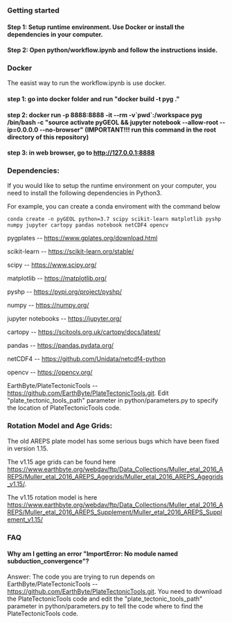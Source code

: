 ### Getting started

#### Step 1: Setup runtime environment. Use Docker or install the dependencies in your computer.

#### Step 2: Open **python/workflow.ipynb** and follow the instructions inside.

### Docker

The easist way to run the workflow.ipynb is use docker.

#### step 1: go into docker folder and run "docker build -t pyg ."
#### step 2: docker run -p 8888:8888 -it --rm -v\`pwd\`:/workspace pyg /bin/bash -c "source activate pyGEOL && jupyter notebook --allow-root --ip=0.0.0.0 --no-browser" (IMPORTANT!!! run this command in the root directory of this repository)
#### step 3: in web browser, go to http://127.0.0.1:8888

### Dependencies:

If you would like to setup the runtime environment on your computer, you need to install the following dependencies in Python3.

For example, you can create a conda enviroment with the command below

`conda create -n pyGEOL python=3.7 scipy scikit-learn matplotlib pyshp numpy jupyter cartopy pandas notebook netCDF4 opencv`

pygplates -- https://www.gplates.org/download.html

scikit-learn -- https://scikit-learn.org/stable/

scipy -- https://www.scipy.org/

matplotlib -- https://matplotlib.org/

pyshp -- https://pypi.org/project/pyshp/

numpy -- https://numpy.org/

jupyter notebooks -- https://jupyter.org/

cartopy -- https://scitools.org.uk/cartopy/docs/latest/

pandas -- https://pandas.pydata.org/

netCDF4 -- https://github.com/Unidata/netcdf4-python

opencv -- https://opencv.org/

EarthByte/PlateTectonicTools -- https://github.com/EarthByte/PlateTectonicTools.git. Edit "plate_tectonic_tools_path" parameter in python/parameters.py to specify the location of PlateTectonicTools code.

### Rotation Model and Age Grids:

The old AREPS plate model has some serious bugs which have been fixed in version 1.15.  

The v1.15 age grids can be found here https://www.earthbyte.org/webdav/ftp/Data_Collections/Muller_etal_2016_AREPS/Muller_etal_2016_AREPS_Agegrids/Muller_etal_2016_AREPS_Agegrids_v1.15/.

The v1.15 rotation model is here https://www.earthbyte.org/webdav/ftp/Data_Collections/Muller_etal_2016_AREPS/Muller_etal_2016_AREPS_Supplement/Muller_etal_2016_AREPS_Supplement_v1.15/


### FAQ
#### Why am I getting an error "ImportError: No module named subduction_convergence"?
Answer: The code you are trying to run depends on EarthByte/PlateTectonicTools -- https://github.com/EarthByte/PlateTectonicTools.git. You need to download the PlateTectonicTools code and edit the "plate_tectonic_tools_path" parameter in python/parameters.py to tell the code where to find the PlateTectonicTools code.
